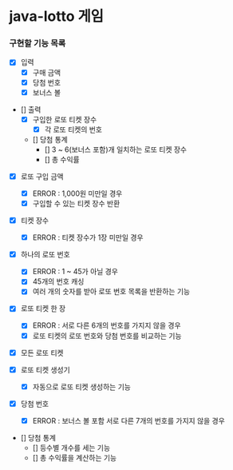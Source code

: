 # java-lotto 게임

### 구현할 기능 목록

- [x] 입력
    - [x] 구매 금액
    - [x] 당첨 번호 
    - [x] 보너스 볼
    
- [] 출력
    - [x] 구입한 로또 티켓 장수
        - [x] 각 로또 티켓의 번호
    - [] 당첨 통계
        - [] 3 ~ 6(보너스 포함)개 일치하는 로또 티켓 장수 
        - [] 총 수익률
        
- [x] 로또 구입 금액
    - [x] ERROR : 1,000원 미만일 경우
    - [x] 구입할 수 있는 티켓 장수 반환
    
- [x] 티켓 장수
    - [x] ERROR : 티켓 장수가 1장 미만일 경우
    
- [x] 하나의 로또 번호
    - [x] ERROR : 1 ~ 45가 아닐 경우
    - [x] 45개의 번호 캐싱
    - [x] 여러 개의 숫자를 받아 로또 번호 목록을 반환하는 기능
    
- [x] 로또 티켓 한 장
    - [x] ERROR : 서로 다른 6개의 번호를 가지지 않을 경우
    - [x] 로또 티켓의 로또 번호와 당첨 번호를 비교하는 기능 
    
- [x] 모든 로또 티켓
    
- [x] 로또 티켓 생성기
    - [x] 자동으로 로또 티켓 생성하는 기능 

- [x] 당첨 번호
    - [x] ERROR : 보너스 볼 포함 서로 다른 7개의 번호를 가지지 않을 경우

- [] 당첨 통계
    - [] 등수별 개수를 세는 기능
    - [] 총 수익률을 계산하는 기능 
